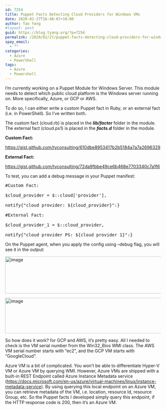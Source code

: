 ```yaml
---
id: 7254
title: Puppet Facts Detecting Cloud Providers for Windows VMs
date: 2020-02-27T16:48:07+10:00
author: Tao Yang
#layout: post
guid: https://blog.tyang.org/?p=7254
permalink: /2020/02/27/puppet-facts-detecting-cloud-providers-for-windows-vms/
spay_email:
  - ""
categories:
  - Azure
  - PowerShell
tags:
  - Azure
  - Powershell
---
```

I’m currently working on a Puppet Module for Windows Server. This module needs to detect which public cloud platform is the Windows server running on. More specifically, Azure, or GCP or AWS.

To do so, I can either write a custom Puppet fact in Ruby, or an external fact (i.e. in PowerShell). So I’ve written both.

The custom fact (cloud.rb) is placed in the <em><strong>lib/facter</strong></em> folder in the module. The external fact (cloud.ps1) is placed in the <em><strong>facts.d</strong></em> folder in the module.

<strong>Custom Fact:</strong>

https://gist.github.com/tyconsulting/610dbe8953417b2b5184a7a7a2696329

<strong>External Fact:</strong>

https://gist.github.com/tyconsulting/72da9fbbe49ce6b468e7703340c7a1f6

To test, you can add a debug message in your Puppet manifest:

<pre>#Custom Fact:

$cloud_provider = $::cloud['provider'],

notify{"cloud provider: ${cloud_provider}":}

#External Fact:

$cloud_provider_1 = $::cloud_provider,

notify{"cloud provider PS: ${cloud_provider_1}":}
</pre>

On the Puppet agent, when you apply the config using –debug flag, you will see it in the output:

<a href="https://blog.tyang.org/wp-content/uploads/2020/02/image.png"><img style="display: inline; background-image: none;" title="image" src="https://blog.tyang.org/wp-content/uploads/2020/02/image_thumb.png" alt="image" width="582" height="120" border="0" /></a>

<a href="https://blog.tyang.org/wp-content/uploads/2020/02/image-1.png"><img style="display: inline; background-image: none;" title="image" src="https://blog.tyang.org/wp-content/uploads/2020/02/image_thumb-1.png" alt="image" width="583" height="115" border="0" /></a>

So how does it work? for GCP and AWS, it’s pretty easy. All I needed to check is the VM serial number from the Win32_Bios WMI class. The AWS VM serial number starts with “ec2”, and the GCP VM starts with “GoogleCloud”.

Azure VM is a bit of complicated. You won’t be able to differentiate Hyper-V VM or Azure VM by querying WMI. However, Azure VMs are shipped with a built-in REST Endpoint called Azure Instance Metadata service (<a href="https://docs.microsoft.com/en-us/azure/virtual-machines/linux/instance-metadata-service">https://docs.microsoft.com/en-us/azure/virtual-machines/linux/instance-metadata-service</a>). By using querying this local endpoint on an Azure VM, you can retrieve metadata of the VM, i.e. location, resource Id, resource Group, etc. So the Puppet facts I developed simply query this endpoint, if the HTTP response code is 200, then it’s an Azure VM.